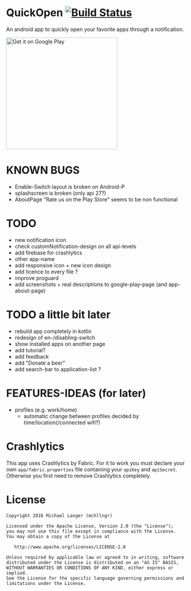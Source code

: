 # QuickOpen [![Build Status](https://travis-ci.org/mchllngr/QuickOpen.svg?branch=master)](https://travis-ci.org/mchllngr/QuickOpen)
An android app to quickly open your favorite apps through a notification.

<a href='https://play.google.com/store/apps/details?id=de.mchllngr.quickopen&pcampaignid=MKT-Other-global-all-co-prtnr-py-PartBadge-Mar2515-1'><img width='300' alt='Get it on Google Play' src='https://play.google.com/intl/en_us/badges/images/generic/en_badge_web_generic.png'/></a>

# KNOWN BUGS
- Enable-Switch layout is broken on Android-P
- splashscreen is broken (only api 27?)
- AboutPage "Rate us on the Play Store" seems to be non functional

# TODO
- new notification icon
- check customNotification-design on all api-levels
- add firebase for crashlytics
- other app-name
- add responsive icon + new icon design
- add licence to every file ?
- improve proguard
- add screenshots + real descriptions to google-play-page (and app-about-page)

# TODO a little bit later
- rebuild app completely in kotlin
- redesign of en-/disabling-switch
- show installed apps on another page
- add tutorial?
- add feedback
- add "Donate a beer"
- add search-bar to application-list ?

# FEATURES-IDEAS (for later)
- profiles (e.g. work/home)
    - automatic change between profiles decided by time/location(/connected wifi?)

# Crashlytics
This app uses Crashlytics by Fabric. For it to work you must declare your own `app/fabric.properties` file containing your `apiKey` and `apiSecret`. Otherwise you first need to remove Crashlytics completely.

# License

```
Copyright 2016 Michael Langer (mchllngr)

Licensed under the Apache License, Version 2.0 (the "License");
you may not use this file except in compliance with the License.
You may obtain a copy of the License at

   http://www.apache.org/licenses/LICENSE-2.0

Unless required by applicable law or agreed to in writing, software
distributed under the License is distributed on an "AS IS" BASIS,
WITHOUT WARRANTIES OR CONDITIONS OF ANY KIND, either express or implied.
See the License for the specific language governing permissions and
limitations under the License.
```
